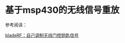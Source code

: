 # 基于msp430的无线信号重放
参考阅读：

[bladeRF：自己调制无线门控钥匙信号](https://blog.csdn.net/spenghui/article/details/65633513)

